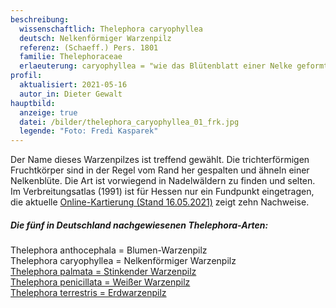 ```yaml
---
beschreibung:
  wissenschaftlich: Thelephora caryophyllea
  deutsch: Nelkenförmiger Warzenpilz
  referenz: (Schaeff.) Pers. 1801
  familie: Thelephoraceae
  erlaeuterung: caryophyllea = "wie das Blütenblatt einer Nelke geformt"
profil:
  aktualisiert: 2021-05-16
  autor_in: Dieter Gewalt
hauptbild:
  anzeige: true
  datei: /bilder/thelephora_caryophyllea_01_frk.jpg
  legende: "Foto: Fredi Kasparek"
---
```

Der Name dieses Warzenpilzes ist treffend gewählt. Die trichterförmigen Fruchtkörper sind in der Regel vom Rand her gespalten und ähneln einer Nelkenblüte. Die Art ist vorwiegend in Nadelwäldern zu finden und selten. Im Verbreitungsatlas (1991) ist für Hessen nur ein Fundpunkt eingetragen, die aktuelle [Online-Kartierung (Stand 16.05.2021)](http://hessen.pilze-deutschland.de/organismen/thelephora-caryophyllea-schaeff-pers-1801-1) zeigt zehn Nachweise.

##### Die fünf in Deutschland nachgewiesenen Thelephora-Arten:

Thelephora anthocephala = Blumen-Warzenpilz\
Thelephora caryophyllea = Nelkenförmiger Warzenpilz\
[Thelephora palmata = Stinkender Warzenpilz](/pilze/thelephora-palmata-stinkender-warzenpilz)\
[Thelephora penicillata = Weißer Warzenpilz](/pilze/thelephora-penicillata-weißer-warzenpilz)\
[Thelephora terrestris = Erdwarzenpilz](/pilze/thelephora-terrestris-erdwarzenpilz)
